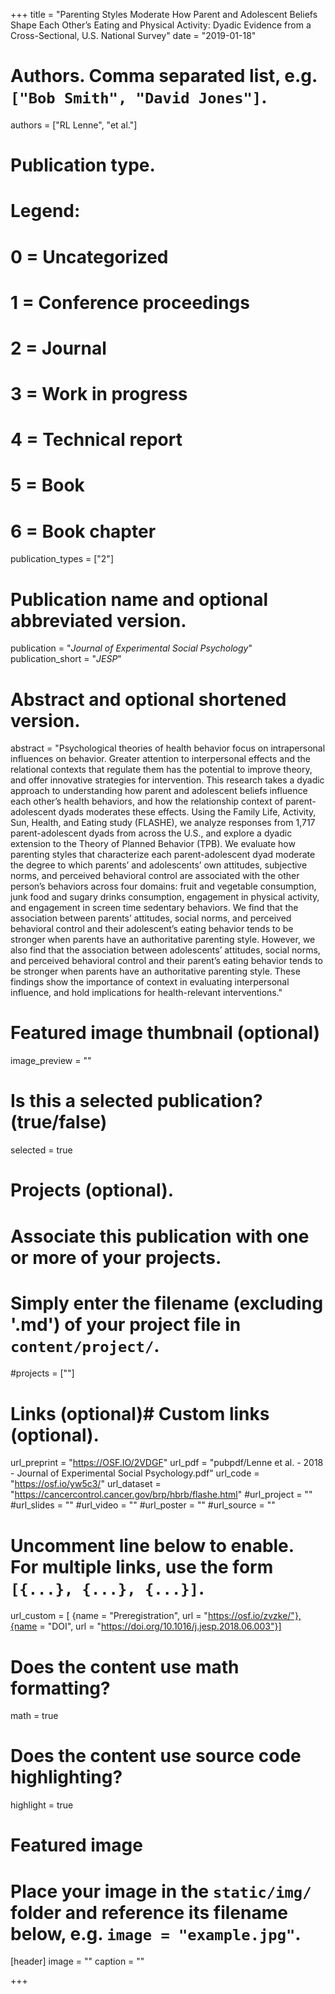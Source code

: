 +++
title = "Parenting Styles Moderate How Parent and Adolescent Beliefs Shape Each Other’s Eating and Physical Activity: Dyadic Evidence from a Cross-Sectional, U.S. National Survey"
date = "2019-01-18"

# Authors. Comma separated list, e.g. `["Bob Smith", "David Jones"]`.
authors = ["RL Lenne", "et al."]

# Publication type.
# Legend:
# 0 = Uncategorized
# 1 = Conference proceedings
# 2 = Journal
# 3 = Work in progress
# 4 = Technical report
# 5 = Book
# 6 = Book chapter
publication_types = ["2"]

# Publication name and optional abbreviated version.
publication = "*Journal of Experimental Social Psychology*"
publication_short = "*JESP*"

# Abstract and optional shortened version.
abstract = "Psychological theories of health behavior focus on intrapersonal influences on behavior. Greater attention to interpersonal effects and the relational contexts that regulate them has the potential to improve theory, and offer innovative strategies for intervention. This research takes a dyadic approach to understanding how parent and adolescent beliefs influence each other’s health behaviors, and how the relationship context of parent-adolescent dyads moderates these effects. Using the Family Life, Activity, Sun, Health, and Eating study (FLASHE), we analyze responses from 1,717 parent-adolescent dyads from across the U.S., and explore a dyadic extension to the Theory of Planned Behavior (TPB). We evaluate how parenting styles that characterize each parent-adolescent dyad moderate the degree to which parents’ and adolescents’ own attitudes, subjective norms, and perceived behavioral control are associated with the other person’s behaviors across four domains: fruit and vegetable consumption, junk food and sugary drinks consumption, engagement in physical activity, and engagement in screen time sedentary behaviors. We find that the association between parents’ attitudes, social norms, and perceived behavioral control and their adolescent’s eating behavior tends to be stronger when parents have an authoritative parenting style. However, we also find that the association between adolescents’ attitudes, social norms, and perceived behavioral control and their parent’s eating behavior tends to be stronger when parents have an authoritative parenting style. These findings show the importance of context in evaluating interpersonal influence, and hold implications for health-relevant interventions."
# Featured image thumbnail (optional)
image_preview = ""

# Is this a selected publication? (true/false)
selected = true

# Projects (optional).
#   Associate this publication with one or more of your projects.
#   Simply enter the filename (excluding '.md') of your project file in `content/project/`.
#projects = [""]

# Links (optional)# Custom links (optional).
url_preprint = "https://OSF.IO/2VDGF"
url_pdf = "pubpdf/Lenne et al. - 2018 - Journal of Experimental Social Psychology.pdf"
url_code = "https://osf.io/yw5c3/"
url_dataset = "https://cancercontrol.cancer.gov/brp/hbrb/flashe.html"
#url_project = ""
#url_slides = ""
#url_video = ""
#url_poster = ""
#url_source = ""

#   Uncomment line below to enable. For multiple links, use the form `[{...}, {...}, {...}]`.
url_custom = [ {name = "Preregistration", url = "https://osf.io/zvzke/"},{name = "DOI", url = "https://doi.org/10.1016/j.jesp.2018.06.003"}]


# Does the content use math formatting?
math = true

# Does the content use source code highlighting?
highlight = true

# Featured image
# Place your image in the `static/img/` folder and reference its filename below, e.g. `image = "example.jpg"`.
[header]
image = ""
caption = ""

+++


